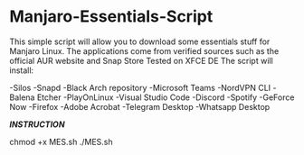 # Manjaro-Essentials-Script
This simple script will allow you to download some essentials stuff for Manjaro Linux. 
The applications come from verified sources such as the official AUR website and Snap Store
Tested on XFCE DE
The script will install:

-Silos
-Snapd
-Black Arch repository
-Microsoft Teams
-NordVPN CLI
-Balena Etcher
-PlayOnLinux
-Visual Studio Code
-Discord
-Spotify
-GeForce Now
-Firefox
-Adobe Acrobat 
-Telegram Desktop
-Whatsapp Desktop

***************INSTRUCTION***************

chmod +x MES.sh
./MES.sh

